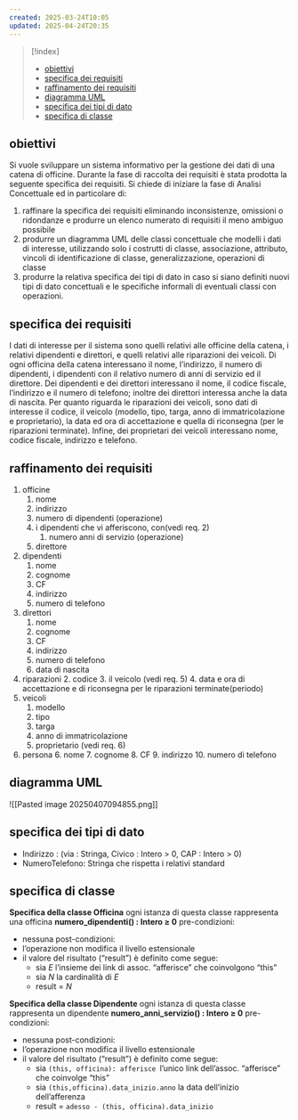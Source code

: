 ```yaml
---
created: 2025-03-24T10:05
updated: 2025-04-24T20:35
---
```

>[!index]
>- [obiettivi](#obiettivi)
>- [specifica dei requisiti](#specifica%20dei%20requisiti)
>- [raffinamento dei requisiti](#raffinamento%20dei%20requisiti)
>- [diagramma UML](#diagramma%20UML)
>- [specifica dei tipi di dato](#specifica%20dei%20tipi%20di%20dato)
>- [specifica di classe](#specifica%20di%20classe)

## obiettivi
Si vuole sviluppare un sistema informativo per la gestione dei dati di una catena di
officine.
Durante la fase di raccolta dei requisiti è stata prodotta la seguente specifica dei
requisiti.
Si chiede di iniziare la fase di Analisi Concettuale ed in particolare di:
1. raffinare la specifica dei requisiti eliminando inconsistenze, omissioni o ridondanze e produrre un elenco numerato di requisiti il meno ambiguo possibile
2. produrre un diagramma UML delle classi concettuale che modelli i dati di interesse, utilizzando solo i costrutti di classe, associazione, attributo, vincoli di identificazione di classe, generalizzazione, operazioni di classe
3. produrre la relativa specifica dei tipi di dato in caso si siano definiti nuovi tipi di
dato concettuali e le specifiche informali di eventuali classi con operazioni.
## specifica dei requisiti
I dati di interesse per il sistema sono quelli relativi alle officine della catena, i relativi dipendenti e direttori, e quelli relativi alle riparazioni dei veicoli.
Di ogni officina della catena interessano il nome, l’indirizzo, il numero di dipendenti, i dipendenti con il relativo numero di anni di servizio ed il direttore.
Dei dipendenti e dei direttori interessano il nome, il codice fiscale, l’indirizzo e il numero di telefono; inoltre dei direttori interessa anche la data di nascita.
Per quanto riguarda le riparazioni dei veicoli, sono dati di interesse il codice, il veicolo (modello, tipo, targa, anno di immatricolazione e proprietario), la data ed ora di accettazione e quella di riconsegna (per le riparazioni terminate).
Infine, dei proprietari dei veicoli interessano nome, codice fiscale, indirizzo e telefono.
## raffinamento dei requisiti
1. officine
	1. nome
	2. indirizzo
	3. numero di dipendenti (operazione)
	4. i dipendenti che vi afferiscono, con(vedi req. 2)
		1. numero anni di servizio (operazione)
	5. direttore
2. dipendenti
	1. nome
	2.  cognome
	3. CF
	4. indirizzo
	5. numero di telefono
3. direttori
	1. nome
	2. cognome
	3. CF
	4. indirizzo
	5. numero di telefono
	6. data di nascita
4. riparazioni
	2. codice
	3. il veicolo (vedi req. 5)
	4. data e ora di accettazione e di riconsegna per le riparazioni terminate(periodo)
5. veicoli
	1. modello
	2. tipo
	3. targa
	4. anno di immatricolazione
	5. proprietario (vedi req. 6)
6. persona
	6. nome
	7. cognome
	8. CF
	9. indirizzo
	10. numero di telefono
## diagramma UML
![[Pasted image 20250407094855.png]]
## specifica dei tipi di dato
- Indirizzo : (via : Stringa, Civico : Intero > 0, CAP : Intero > 0)
- NumeroTelefono: Stringa che rispetta i relativi standard
## specifica di classe
**Specifica della classe Officina**
ogni istanza di questa classe rappresenta una officina
**numero_dipendenti() :  Intero ≥ 0**
pre-condizioni:
- nessuna
post-condizioni:
- l’operazione non modifica il livello estensionale
- il valore del risultato (“result”) è definito come segue:
	- sia $E$ l’insieme dei link di assoc. “afferisce” che coinvolgono “this”
	- sia $N$ la cardinalità di $E$
	- result = $N$

**Specifica della classe Dipendente**
ogni istanza di questa classe rappresenta un dipendente
**numero_anni_servizio() :  Intero ≥ 0**
pre-condizioni:
- nessuna
post-condizioni:
- l’operazione non modifica il livello estensionale
- il valore del risultato (“result”) è definito come segue:
	- sia `(this, officina): afferisce `l’unico link dell’assoc. “afferisce” che coinvolge “this”
	- sia `(this,officina).data_inizio.anno` la data dell’inizio dell’afferenza
	- result = `adesso - (this, officina).data_inizio`